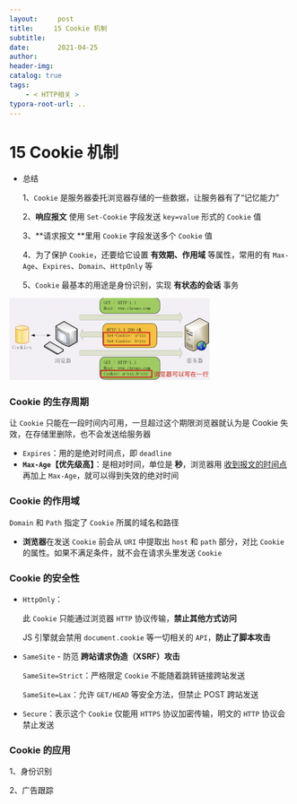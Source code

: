 ```yaml
---
layout:     post
title:     15 Cookie 机制
subtitle:  
date:       2021-04-25
author:     
header-img: 
catalog: true
tags:
    - < HTTP相关 >
typora-root-url: ..
---
```



# 15 Cookie 机制

- 总结

    1、`Cookie` 是服务器委托浏览器存储的一些数据，让服务器有了“记忆能力”

    2、**响应报文** 使用 `Set-Cookie` 字段发送 `key=value` 形式的 `Cookie` 值

    3、**请求报文 **里用 `Cookie` 字段发送多个 `Cookie` 值

    4、为了保护 `Cookie`，还要给它设置 **有效期、作用域** 等属性，常用的有 `Max-Age`、`Expires`、`Domain`、`HttpOnly` 等

    5、`Cookie` 最基本的用途是身份识别，实现 **有状态的会话** 事务

<img src="/../img/assets_2019/image-20210425210330308.png" alt="image-20210425210330308" style="zoom:35%;" />

### Cookie 的生存周期
让 `Cookie` 只能在一段时间内可用，一旦超过这个期限浏览器就认为是 Cookie 失效，在存储里删除，也不会发送给服务器

-   `Expires`：用的是绝对时间点，即 `deadline`
-   **`Max-Age`【优先级高】**：是相对时间，单位是 **秒**，浏览器用 <u>收到报文的时间点</u> 再加上 `Max-Age`，就可以得到失效的绝对时间

### Cookie 的作用域
`Domain` 和 `Path` 指定了 `Cookie` 所属的域名和路径

-   **浏览器**在发送 `Cookie` 前会从 `URI` 中提取出 `host` 和 `path` 部分，对比 `Cookie` 的属性。如果不满足条件，就不会在请求头里发送 `Cookie`

### Cookie 的安全性
- `HttpOnly`：

    此 `Cookie` 只能通过浏览器 `HTTP` 协议传输，**禁止其他方式访问**

    JS 引擎就会禁用 `document.cookie` 等一切相关的 `API`，**防止了脚本攻击**

- `SameSite` - 防范 **跨站请求伪造（XSRF）攻击**

    `SameSite=Strict`：严格限定 `Cookie` 不能随着跳转链接跨站发送

    `SameSite=Lax`：允许 `GET/HEAD` 等安全方法，但禁止 POST 跨站发送

-   `Secure`：表示这个 `Cookie` 仅能用 `HTTPS` 协议加密传输，明文的 `HTTP` 协议会禁止发送

### Cookie 的应用
1、身份识别

2、广告跟踪

